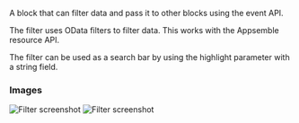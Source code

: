 A block that can filter data and pass it to other blocks using the event API.

The filter uses OData filters to filter data. This works with the Appsemble resource API.

The filter can be used as a search bar by using the highlight parameter with a string field.

### Images

![Filter screenshot](https://gitlab.com/appsemble/appsemble/-/raw/0.34.17/config/assets/filter.png)
![Filter screenshot](https://gitlab.com/appsemble/appsemble/-/raw/0.34.17/config/assets/filter-search-bar.png)
